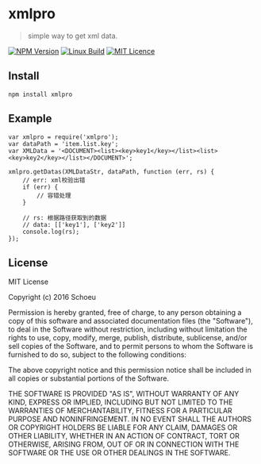 # xmlpro

> simple way to get xml data.


[![NPM Version](https://img.shields.io/npm/v/filed.svg)](https://npmjs.org/package/node-docx)
[![Linux Build](https://img.shields.io/travis/schoeu/filed/master.svg?label=linux)](https://travis-ci.org/schoeu/docx)
[![MIT Licence](https://badges.frapsoft.com/os/mit/mit.svg?v=103)](https://opensource.org/licenses/mit-license.php)

## Install

```
npm install xmlpro
```

## Example

```
var xmlpro = require('xmlpro');
var dataPath = 'item.list.key';
var XMLData = '<DOCUMENT><list><key>key1</key></list><list><key>key2</key></list></DOCUMENT>';

xmlpro.getDatas(XMLDataStr, dataPath, function (err, rs) {
    // err: xml校验出错
    if (err) {
        // 容错处理
    }

    // rs: 根据路径获取到的数据
    // data: [['key1'], ['key2']]
    console.log(rs);
});
```

## License

MIT License

Copyright (c) 2016 Schoeu

Permission is hereby granted, free of charge, to any person obtaining a copy
of this software and associated documentation files (the "Software"), to deal
in the Software without restriction, including without limitation the rights
to use, copy, modify, merge, publish, distribute, sublicense, and/or sell
copies of the Software, and to permit persons to whom the Software is
furnished to do so, subject to the following conditions:

The above copyright notice and this permission notice shall be included in all
copies or substantial portions of the Software.

THE SOFTWARE IS PROVIDED "AS IS", WITHOUT WARRANTY OF ANY KIND, EXPRESS OR
IMPLIED, INCLUDING BUT NOT LIMITED TO THE WARRANTIES OF MERCHANTABILITY,
FITNESS FOR A PARTICULAR PURPOSE AND NONINFRINGEMENT. IN NO EVENT SHALL THE
AUTHORS OR COPYRIGHT HOLDERS BE LIABLE FOR ANY CLAIM, DAMAGES OR OTHER
LIABILITY, WHETHER IN AN ACTION OF CONTRACT, TORT OR OTHERWISE, ARISING FROM,
OUT OF OR IN CONNECTION WITH THE SOFTWARE OR THE USE OR OTHER DEALINGS IN THE
SOFTWARE.

